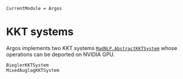 ```@meta
CurrentModule = Argos
```

# KKT systems

Argos implements two KKT systems [`MadNLP.AbstractKKTSystem`](https://madnlp.github.io/MadNLP.jl/dev/lib/kkt/#MadNLP.AbstractKKTSystem)
whose operations can be deported on NVIDIA GPU.

```@docs
BieglerKKTSystem
MixedAuglagKKTSystem
```
